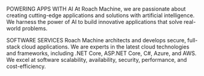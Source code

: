 POWERING APPS WITH AI
At Roach Machine, we are passionate about creating cutting-edge applications and solutions with artificial intelligence. We harness the power of AI to build innovative applications that solve real-world problems.

SOFTWARE SERVICES
Roach Machine architects and develops secure, full-stack cloud applications. We are experts in the latest cloud technologies and frameworks, including .NET Core, ASP.NET Core, C#, Azure, and AWS. We excel at software scalability, availability, security, performance, and cost-efficiency.

